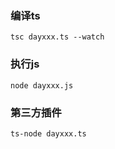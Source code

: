 ### 编译ts
```
tsc dayxxx.ts --watch
```
### 执行js
```
node dayxxx.js
```

### 第三方插件
```
ts-node dayxxx.ts
```